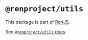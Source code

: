 # `@renproject/utils`

This package is part of [RenJS](https://github.com/renproject.ren-js).

See [`@renproject/utils` docs](https://renproject.github.io/ren-js-v3-docs/modules/_renproject_utils.html)

